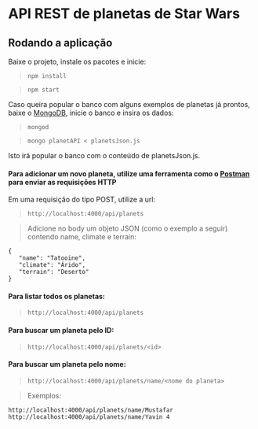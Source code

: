 # API REST de planetas de Star Wars
## Rodando a aplicação


<p>Baixe o projeto, instale os pacotes e inicie: </p>

> `npm install`

> `npm start`

Caso queira popular o banco com alguns exemplos de planetas já prontos, baixe o [MongoDB](https://www.mongodb.com/try/download/community), inicie o banco e insira os dados:

> `mongod`

> `mongo planetAPI < planetsJson.js`
<p>Isto irá popular o banco com o conteúdo de planetsJson.js.</p>

#### Para adicionar um novo planeta, utilize uma ferramenta como o [Postman](https://www.postman.com/downloads/) para enviar as requisições HTTP
Em uma requisição do tipo POST, utilize a url:

> `http://localhost:4000/api/planets`

> Adicione no body um objeto JSON (como o exemplo a seguir) contendo name, climate e terrain:

```
{
   "name": "Tatooine",
   "climate": "Árido",
   "terrain": "Deserto"
}
```

#### Para listar todos os planetas:

> `http://localhost:4000/api/planets`

#### Para buscar um planeta pelo ID:

> `http://localhost:4000/api/planets/<id>`

#### Para buscar um planeta pelo nome:

> `http://localhost:4000/api/planets/name/<nome do planeta>`

> Exemplos:

```
http://localhost:4000/api/planets/name/Mustafar
http://localhost:4000/api/planets/name/Yavin 4
```
                                                                                                                                                                                                                                                                                                                                                                                                                                                                                                                                                                                                                                                                     
